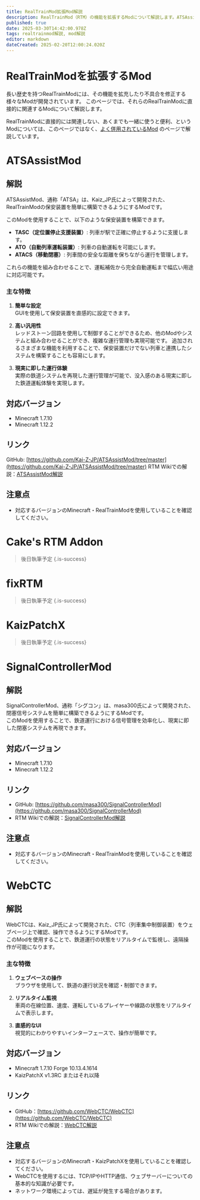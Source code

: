 ```yaml
---
title: RealTrainMod拡張Mod解説
description: RealTrainMod（RTM）の機能を拡張するModについて解説します。ATSAssistModやCake's RTM Addon、fixRTM、KaizPatchX、SignalControllerMod、WebCTCなど
published: true
date: 2025-03-30T14:42:00.978Z
tags: realtrainmod解説, mod解説
editor: markdown
dateCreated: 2025-02-20T12:00:24.020Z
---
```


# RealTrainModを拡張するMod
長い歴史を持つRealTrainModには、その機能を拡充したり不具合を修正する様々なModが開発されています。
このページでは、それらのRealTrainModに直接的に関連するModについて解説します。

RealTrainModに直接的には関連しない、あくまでも一緒に使うと便利、というModについては、このページではなく、[よく併用されているMod](/ja/usage/related-mods) のページで解説しています。

# ATSAssistMod

## 解説
ATSAssistMod、通称「ATSA」は、Kaiz_JP氏によって開発された、RealTrainModの保安装置を簡単に構築できるようにするModです。

このModを使用することで、以下のような保安装置を構築できます。
- **TASC（定位置停止支援装置）**: 列車が駅で正確に停止するように支援します。
- **ATO（自動列車運転装置）**: 列車の自動運転を可能にします。
- **ATACS（移動閉塞）**: 列車間の安全な距離を保ちながら運行を管理します。

これらの機能を組み合わせることで、運転補佐から完全自動運転まで幅広い用途に対応可能です。

### 主な特徴
1. **簡単な設定**  
GUIを使用して保安装置を直感的に設定できます。
   
2. **高い汎用性**  
レッドストーン回路を使用して制御することができるため、他のModやシステムと組み合わせることができ、複雑な運行管理も実現可能です。
追加されるさまざまな機能を利用することで、保安装置だけでない列車と連携したシステムを構築することも容易にします。

3. **現実に即した運行体験**  
実際の鉄道システムを再現した運行管理が可能で、没入感のある現実に即した鉄道運転体験を実現します。

## 対応バージョン
- Minecraft 1.7.10
- Minecraft 1.12.2

## リンク
GitHub: [https://github.com/Kai-Z-JP/ATSAssistMod/tree/master](https://github.com/Kai-Z-JP/ATSAssistMod/tree/master)
RTM Wikiでの解説：[ATSAssistMod解説](/mods/compatible/ats-assist-mod)

## 注意点
- 対応するバージョンのMinecraft・RealTrainModを使用していることを確認してください。

# Cake's RTM Addon
> 後日執筆予定
{.is-success}
# fixRTM
> 後日執筆予定
{.is-success}
# KaizPatchX
> 後日執筆予定
{.is-success}

# SignalControllerMod

## 解説
SignalControllerMod、通称「シグコン」は、masa300氏によって開発された、閉塞信号システムを簡単に構築できるようにするModです。  
このModを使用することで、鉄道運行における信号管理を効率化し、現実に即した閉塞システムを再現できます。

<!-- [検討用]
### 主な特徴
1. **簡単な信号設定**  
   GUIを使用して信号機や閉塞区間を直感的に設定できます。

2. **現実に即した閉塞システム**  
   実際の鉄道システムに基づいた閉塞信号の動作を再現可能です。

3. **柔軟なカスタマイズ**  
   他のModやシステムと連携して、複雑な信号システムを構築できます。
-->

## 対応バージョン
* Minecraft 1.7.10
* Minecraft 1.12.2

## リンク
- GitHub: [https://github.com/masa300/SignalControllerMod](https://github.com/masa300/SignalControllerMod)
- RTM Wikiでの解説：[SignalControllerMod解説](/ja/mods/compatible/signal-controller-mod)

## 注意点
- 対応するバージョンのMinecraft・RealTrainModを使用していることを確認してください。

# WebCTC

## 解説
WebCTCは、Kaiz_JP氏によって開発された、CTC（列車集中制御装置）をウェブページ上で確認、操作できるようにするModです。  
このModを使用することで、鉄道運行の状態をリアルタイムで監視し、遠隔操作が可能になります。

### 主な特徴
1. **ウェブベースの操作**  
ブラウザを使用して、鉄道の運行状況を確認・制御できます。

2. **リアルタイム監視**  
車両の在線位置、速度、運転しているプレイヤーや線路の状態をリアルタイムで表示します。

3. **直感的なUI**  
視覚的にわかりやすいインターフェースで、操作が簡単です。

## 対応バージョン
* Minecraft 1.7.10 Forge 10.13.4.1614
* KaizPatchX v1.3RC またはそれ以降

## リンク
- GitHub：[https://github.com/WebCTC/WebCTC](https://github.com/WebCTC/WebCTC)
- RTM Wikiでの解説：[WebCTC解説](/ja/mods/compatible/web-ctc)

## 注意点
- 対応するバージョンのMinecraft・KaizPatchXを使用していることを確認してください。
- WebCTCを使用するには、TCP/IPやHTTP通信、ウェブサーバーについての基本的な知識が必要です。
- ネットワーク環境によっては、遅延が発生する場合があります。